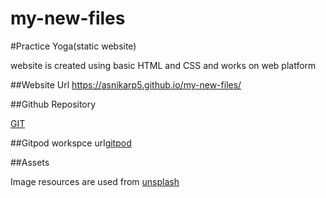 # my-new-files 
#Practice Yoga(static website)

website is created using basic HTML and CSS and works on web platform

##Website Url
https://asnikarp5.github.io/my-new-files/

##Github Repository

[GIT](https://github.com/Asnikarp5/my-new-files.git)

##Gitpod workspce url[gitpod](https://www.gitpod.io/)

##Assets

Image resources are used from [unsplash](https://unsplash.com/)

